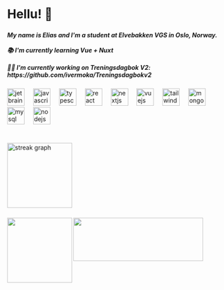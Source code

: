 <h1 align="left">Hellu! 👋</h1>

###

<h5 align="left">My name is Elias and I'm a student at Elvebakken VGS in Oslo, Norway.<br><br>📚 I'm currently learning Vue + Nuxt<br><br>🧑‍💻 I'm currently working on Treningsdagbok V2: https://github.com/ivermoka/Treningsdagbokv2</h5>

###

<div align="left">
  <img src="https://cdn.jsdelivr.net/gh/devicons/devicon/icons/jetbrains/jetbrains-original.svg" height="40" alt="jetbrains logo"  />
  <img width="12" />
  <img src="https://cdn.jsdelivr.net/gh/devicons/devicon/icons/javascript/javascript-original.svg" height="40" alt="javascript logo"  />
  <img width="12" />
  <img src="https://cdn.jsdelivr.net/gh/devicons/devicon/icons/typescript/typescript-original.svg" height="40" alt="typescript logo"  />
  <img width="12" />
  <img src="https://cdn.jsdelivr.net/gh/devicons/devicon/icons/react/react-original.svg" height="40" alt="react logo"  />
  <img width="12" />
  <img src="https://cdn.jsdelivr.net/gh/devicons/devicon/icons/nextjs/nextjs-original.svg" height="40" alt="nextjs logo"  />
  <img width="12" />
  <img src="https://cdn.jsdelivr.net/gh/devicons/devicon/icons/vuejs/vuejs-original.svg" height="40" alt="vuejs logo"  />
  <img width="12" />
  <img src="https://cdn.jsdelivr.net/gh/devicons/devicon/icons/tailwindcss/tailwindcss-original-wordmark.svg" height="40" alt="tailwindcss logo"  />
  <img width="12" />
  <img src="https://cdn.jsdelivr.net/gh/devicons/devicon/icons/mongodb/mongodb-original.svg" height="40" alt="mongodb logo"  />
  <img width="12" />
  <img src="https://cdn.jsdelivr.net/gh/devicons/devicon/icons/mysql/mysql-original.svg" height="40" alt="mysql logo"  />
  <img width="12" />
  <img src="https://cdn.jsdelivr.net/gh/devicons/devicon/icons/nodejs/nodejs-original.svg" height="40" alt="nodejs logo"  />
</div>

###

<br clear="both">

<div align="left">
  <img src="https://streak-stats.demolab.com?user=mpu69&locale=en&mode=daily&theme=dark&hide_border=false&border_radius=5&order=3" height="150" alt="streak graph"  />
</div>

###

<img align="left" height="150" src="https://cdn.7tv.app/emote/61d5b43904bac68e77cdf8db/4x.webp"  />

<p align="left">
  <img width="300" height="100" src="https://spotify-github-profile.vercel.app/api/view?uid=elias.uran&cover_image=false&theme=natemoo-re&show_offline=false&background_color=121212&interchange=false&bar_color=53b14f&bar_color_cover=false">
</p>

###

